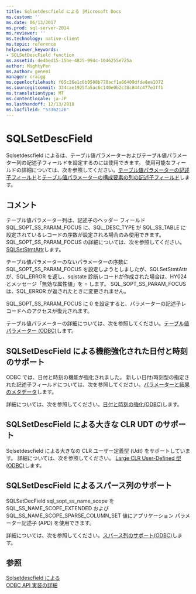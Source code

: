 ```yaml
---
title: Sqlsetdescfield による |Microsoft Docs
ms.custom: ''
ms.date: 06/13/2017
ms.prod: sql-server-2014
ms.reviewer: ''
ms.technology: native-client
ms.topic: reference
helpviewer_keywords:
- SQLSetDescField function
ms.assetid: de4bed15-15be-4825-994c-1046255e725a
author: MightyPen
ms.author: genemi
manager: craigg
ms.openlocfilehash: f65c26e1c6b9588b770acf1a66409dfde8ea1072
ms.sourcegitcommit: 334cae1925fa5ac6c140e0b2c38c844c477e3ffb
ms.translationtype: MT
ms.contentlocale: ja-JP
ms.lasthandoff: 12/13/2018
ms.locfileid: "53362126"
---
```

# <a name="sqlsetdescfield"></a>SQLSetDescField
  Sqlsetdescfield によるは、テーブル値パラメーターおよびテーブル値パラメーター列の記述子フィールドを設定するのには使用できます。 使用可能なフィールドの詳細については、次を参照してください。[テーブル値パラメーターの記述子フィールド](../native-client-odbc-table-valued-parameters/table-valued-parameter-descriptor-fields.md)と[テーブル値パラメーターの構成要素の列の記述子フィールド](../native-client-odbc-table-valued-parameters/descriptor-fields-for-table-valued-parameter-constituent-columns.md)します。  
  
## <a name="remarks"></a>コメント  
 テーブル値パラメーター列は、記述子のヘッダー フィールド SQL_SOPT_SS_PARAM_FOCUS に、SQL_DESC_TYPE が SQL_SS_TABLE に設定されているレコードの序数が設定される場合のみ使用できます。 SQL_SOPT_SS_PARAM_FOCUS の詳細については、次を参照してください。 [SQLSetStmtAttr](sqlsetstmtattr.md)します。  
  
 テーブル値パラメーターのないパラメーターの序数に SQL_SOPT_SS_PARAM_FOCUS を設定しようとしましたが、SQLSetStmtAttr が、SQL_ERROR を返し、sqlstate 診断レコードが作成された場合は、HY024 とメッセージ「無効な属性値」を = します。 SQL_SOPT_SS_PARAM_FOCUS は、SQL_ERROR が返されたときに変更されません。  
  
 SQL_SOPT_SS_PARAM_FOCUS に 0 を設定すると、パラメーターの記述子レコードへのアクセスが復元されます。  
  
 テーブル値パラメーターの詳細については、次を参照してください。[テーブル値パラメーター &#40;ODBC&#41;](../native-client-odbc-table-valued-parameters/table-valued-parameters-odbc.md)します。  
  
## <a name="sqlsetdescfield-support-for-enhanced-date-and-time-features"></a>SQLSetDescField による機能強化された日付と時刻のサポート  
 ODBC では、日付と時刻の機能が強化されました。 新しい日付/時刻型の指定された記述子フィールドについては、次を参照してください。[パラメーターと結果のメタデータ](../native-client-odbc-date-time/metadata-parameter-and-result.md)します。  
  
 詳細については、次を参照してください。[日付と時刻の強化&#40;ODBC&#41;](../native-client-odbc-date-time/date-and-time-improvements-odbc.md)します。  
  
## <a name="sqlsetdescfield-support-for-large-clr-udts"></a>SQLSetDescField による大きな CLR UDT のサポート  
 Sqlsetdescfield による大きなの CLR ユーザー定義型 (Udt) をサポートしています。 詳細については、次を参照してください。 [Large CLR User-Defined 型&#40;ODBC&#41;](../native-client/odbc/large-clr-user-defined-types-odbc.md)します。  
  
## <a name="sqlsetdescfield-support-for-sparse-columns"></a>SQLSetDescField によるスパース列のサポート  
 SQLSetDecField sql_sopt_ss_name_scope を SQL_SS_NAME_SCOPE_EXTENDED および SQL_SS_NAME_SCOPE_SPARSE_COLUMN_SET 値にアプリケーション パラメーター記述子 (APD) を使用できます。  
  
 詳細については、次を参照してください。[スパース列のサポート&#40;ODBC&#41;](../native-client/odbc/sparse-columns-support-odbc.md)します。  
  
## <a name="see-also"></a>参照  
 [Sqlsetdescfield による](https://go.microsoft.com/fwlink/?LinkId=80705)   
 [ODBC API 実装の詳細](odbc-api-implementation-details.md)  
  
  
